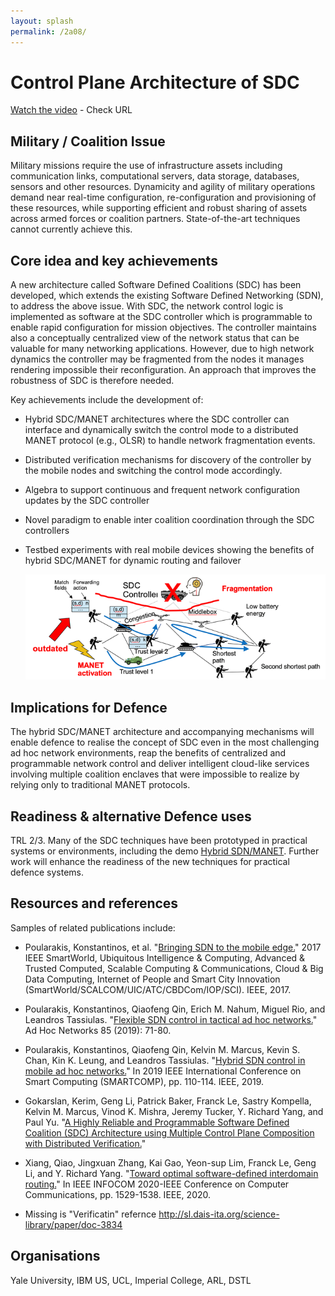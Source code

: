 ```yaml
---
layout: splash
permalink: /2a08/
---
```


# Control Plane Architecture of SDC

[Watch the video](https://ibm.box.com/v/Showcase-2a08-video)  - Check URL

## Military / Coalition Issue
Military missions require the use of infrastructure assets including communication links, computational servers, data storage, databases, sensors and other resources.  Dynamicity and agility of military operations demand near real-time configuration, re-configuration and provisioning of these resources, while supporting efficient and robust sharing of assets across armed forces or coalition partners.  State-of-the-art techniques cannot currently achieve this.

## Core idea and key achievements
A new architecture called Software Defined Coalitions (SDC) has been developed, which extends the existing Software Defined Networking (SDN), to address the above issue. With SDC, the network control logic is implemented as software at the SDC controller which is programmable to enable rapid configuration for mission objectives. The controller maintains also a conceptually centralized view of the network status that can be valuable for many networking applications. However, due to high network dynamics the controller may be fragmented from the nodes it manages rendering impossible their reconfiguration. An approach that improves the robustness of SDC is therefore needed.

Key achievements include the development of: 
- Hybrid SDC/MANET architectures where the SDC controller can interface and dynamically switch the control mode to a distributed MANET protocol (e.g., OLSR) to handle network fragmentation events. 
- Distributed verification mechanisms for discovery of the controller by the mobile nodes and switching the control mode accordingly. 
- Algebra to support continuous and frequent network configuration updates by the SDC controller
- Novel paradigm to enable inter coalition coordination through the SDC controllers
- Testbed experiments with real mobile devices showing the benefits of hybrid SDC/MANET for dynamic routing and failover

  ![image info](/dais/achievements/images/2a08-figure1.png)

## Implications for Defence
The hybrid SDC/MANET architecture and accompanying mechanisms will enable defence to realise the concept of SDC even in the most challenging ad hoc network environments, reap the benefits of centralized and programmable network control and deliver intelligent cloud-like services involving multiple coalition enclaves that were impossible to realize by relying only to traditional MANET protocols. 

## Readiness & alternative Defence uses
TRL 2/3. Many of the SDC techniques have been prototyped in practical systems or environments, including the demo [Hybrid SDN/MANET](/doc-4399/). Further work will enhance the readiness of the new techniques for practical defence systems. 

## Resources and references
Samples of related publications include: 
* Poularakis, Konstantinos, et al. "[Bringing SDN to the mobile edge.](/doc-1392/)" 2017 IEEE SmartWorld, Ubiquitous Intelligence & Computing, Advanced & Trusted Computed, Scalable Computing & Communications, Cloud & Big Data Computing, Internet of People and Smart City Innovation (SmartWorld/SCALCOM/UIC/ATC/CBDCom/IOP/SCI). IEEE, 2017.
* Poularakis, Konstantinos, Qiaofeng Qin, Erich M. Nahum, Miguel Rio, and Leandros Tassiulas. "[Flexible SDN control in tactical ad hoc networks.](/doc-3055/)" Ad Hoc Networks 85 (2019): 71-80.
* Poularakis, Konstantinos, Qiaofeng Qin, Kelvin M. Marcus, Kevin S. Chan, Kin K. Leung, and Leandros Tassiulas. "[Hybrid SDN control in mobile ad hoc networks.](/doc-4101/)" In 2019 IEEE International Conference on Smart Computing (SMARTCOMP), pp. 110-114. IEEE, 2019.
* Gokarslan, Kerim, Geng Li, Patrick Baker, Franck Le, Sastry Kompella, Kelvin M. Marcus, Vinod K. Mishra, Jeremy Tucker, Y. Richard Yang, and Paul Yu. "[A Highly Reliable and Programmable Software Defined Coalition (SDC) Architecture using Multiple Control Plane Composition with Distributed Verification.](/doc-5897/)"
* Xiang, Qiao, Jingxuan Zhang, Kai Gao, Yeon-sup Lim, Franck Le, Geng Li, and Y. Richard Yang. "[Toward optimal software-defined interdomain routing.](/doc-5524/)" In IEEE INFOCOM 2020-IEEE Conference on Computer Communications, pp. 1529-1538. IEEE, 2020.

* Missing is "Verificatin" refernce http://sl.dais-ita.org/science-library/paper/doc-3834

## Organisations
Yale University, IBM US, UCL, Imperial College, ARL, DSTL
